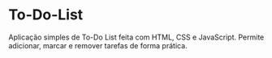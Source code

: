 # To-Do-List
Aplicação simples de To-Do List feita com HTML, CSS e JavaScript. Permite adicionar, marcar e remover tarefas de forma prática.
